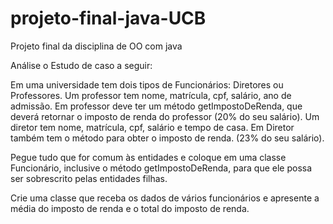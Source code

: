# projeto-final-java-UCB
Projeto final da disciplina de OO com java

Análise o Estudo de caso a seguir:

Em uma universidade tem dois tipos de Funcionários: Diretores ou Professores. Um professor tem nome, matrícula, cpf, salário, ano de admissão. Em professor deve ter um método getImpostoDeRenda, que deverá retornar o imposto de renda do professor (20% do seu salário). Um diretor tem nome, matrícula, cpf, salário e tempo de casa. Em Diretor também tem o método para obter o imposto de renda. (23% do seu salário).

Pegue tudo que for comum às entidades e coloque em uma classe Funcionário, inclusive o método getImpostoDeRenda, para que ele possa ser sobrescrito pelas entidades filhas.

Crie uma classe que receba os dados de vários funcionários e apresente a média do imposto de renda e o total do imposto de renda.
